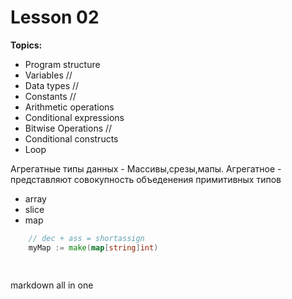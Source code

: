 # Lesson 02

**Topics:**

- Program structure
- Variables // 
- Data types //
- Constants // 
- Arithmetic operations 
- Conditional expressions
- Bitwise Operations //
- Conditional constructs
- Loop

Агрегатные типы данных - Массивы,срезы,мапы. Агрегатное - представляют совокупность объеденения примитивных типов



- array
- slice
- map 

```go
    // dec + ass = shortassign
    myMap := make(map[string]int)

    

```





markdown all in one